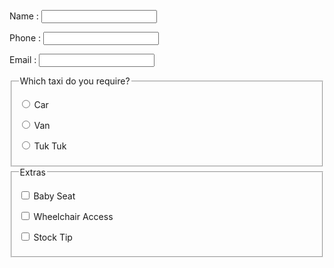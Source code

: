<html>
  <form>
<p>
<label>Name :
<input type="text" name="customer_name" required>
</label> 
</p>

<p>
<label>Phone : 
<input type="tel" name="phone_number">
</label>
</p>

<p>
<label>Email :
<input type="email" name="email_address">
</label>
</p>

<fieldset>
<legend>Which taxi do you require?</legend>
<p><label> <input type="radio" name="taxi" required value="car"> Car </label></p>
<p><label> <input type="radio" name="taxi" required value="van"> Van </label></p>
<p><label> <input type="radio" name="taxi" required value="tuktuk"> Tuk Tuk </label></p>
</fieldset>

<fieldset>
<legend>Extras</legend>
<p><label> <input type="checkbox" name="extras" value="baby"> Baby Seat </label></p>
<p><label> <input type="checkbox" name="extras" value="wheelchair"> Wheelchair Access </label></p>
<p><label> <input type="checkbox" name="extras" value="tip"> Stock Tip </label></p>
</fieldset>
</form>
</html>
